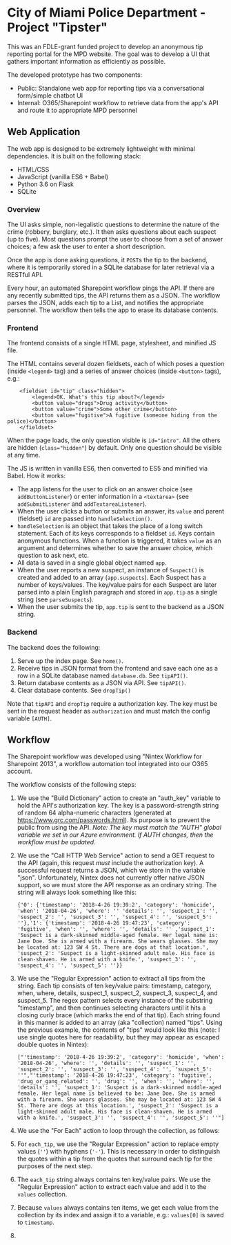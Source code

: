 # City of Miami Police Department - Project "Tipster"

This was an FDLE-grant funded project to develop an anonymous tip reporting portal for the MPD website. The goal was to develop a UI that gathers important information as efficiently as possible. 

The developed prototype has two components:

* Public: Standalone web app for reporting tips via a conversational form/simple chatbot UI
* Internal: O365/Sharepoint workflow to retrieve data from the app's API and route it to appropriate MPD personnel

## Web Application

The web app is designed to be extremely lightweight with minimal dependencies. It is built on the following stack:

* HTML/CSS
* JavaScript (vanilla ES6 + Babel)
* Python 3.6 on Flask
* SQLite

### Overview

The UI asks simple, non-legalistic questions to determine the nature of the crime (robbery, burglary, etc.). It then asks questions about each suspect (up to five). Most questions prompt the user to choose from a set of answer choices; a few ask the user to enter a short description.

Once the app is done asking questions, it `POST`s the tip to the backend, where it is temporarily stored in a SQLite database for later retrieval via a RESTful API.

Every hour, an automated Sharepoint workflow pings the API. If there are any recently submitted tips, the API returns them as a JSON. The workflow parses the JSON, adds each tip to a List, and notifies the appropriate personnel. The workflow then tells the app to erase its database contents.

### Frontend

The frontend consists of a single HTML page, stylesheet, and minified JS file.

The HTML contains several dozen fieldsets, each of which poses a question (inside `<legend>` tag) and a series of answer choices (inside `<button>` tags), e.g.:

```
    <fieldset id="tip" class="hidden">
        <legend>OK. What's this tip about?</legend>
        <button value="drugs">Drug activity</button>
        <button value="crime">Some other crime</button>
        <button value="fugitive">A fugitive (someone hiding from the police)</button>
    </fieldset>
```

When the page loads, the only question visible is `id="intro"`. All the others are hidden (`class="hidden"`) by default. Only one question should be visible at any time.

The JS is written in vanilla ES6, then converted to ES5 and minified via Babel. How it works:
 
* The app listens for the user to click on an answer choice (see `addButtonListener`) or enter information in a `<textarea>` (see `addSubmitListener` and `addTextareaListener`).
* When the user clicks a button or submits an answer, its `value` and parent (fieldset) `id` are passed into `handleSelection()`.
* `handleSelection` is an object that takes the place of a long switch statement. Each of its keys corresponds to a fieldset `id`. Keys contain anonymous functions. When a function is triggered, it takes `value` as an argument and determines whether to save the answer choice, which question to ask next, etc.
* All data is saved in a single global object named `app`.
* When the user reports a new suspect, an instance of `Suspect()` is created and added to an array (`app.suspects`). Each Suspect has a number of keys/values. The key/value pairs for each Suspect are later parsed into a plain English paragraph and stored in `app.tip` as a single string (see `parseSuspects`).
* When the user submits the tip, `app.tip` is sent to the backend as a JSON string.

### Backend

The backend does the following:
1. Serve up the index page. See `home()`.
2. Receive tips in JSON format from the frontend and save each one as a row in a SQLite database named `database.db`. See `tipAPI()`.
3. Return database contents as a JSON via API. See `tipAPI()`.
4. Clear database contents. See `dropTip()`

Note that `tipAPI` and `dropTip` require a authorization key. The key must be sent in the request header as `authorization` and must match the config variable `[AUTH]`.

## Workflow

The Sharepoint workflow was developed using "Nintex Workflow for Sharepoint 2013", a workflow automation tool integrated into our O365 account.

The workflow consists of the following steps:

1. We use the "Build Dictionary" action to create an "auth_key" variable to hold the API's authorization key. The key is a password-strength string of random 64 alpha-numeric characters (generated at https://www.grc.com/passwords.html). Its purpose is to prevent the public from using the API. *Note: The key must match the "AUTH" global variable we set in our Azure environment. If AUTH changes, then the workflow must be updated.*

2. We use the "Call HTTP Web Service" action to send a GET request to the API (again, this request *must* include the authorization key). A successful request returns a JSON, which we store in the variable "json". Unfortunately, Nintex does not currently offer native JSON support, so we must store the API response as an ordinary string. The string will always look something like this:

    ```
    {'0': {'timestamp': '2018-4-26 19:39:2', 'category': 'homicide', 'when': '2018-04-26', 'where': '' 'details': '', 'suspect_1': '', 'suspect_2': '', 'suspect_3': '', 'suspect_4': '', 'suspect_5': ''},'1': {'timestamp': '2018-4-26 19:47:23', 'category': 'fugitive', 'when': '', 'where': '', 'details': '' ,'suspect_1': 'Suspect is a dark-skinned middle-aged female. Her legal name is: Jane Doe. She is armed with a firearm. She wears glasses. She may be located at: 123 SW 4 St. There are dogs at that location.', 'suspect_2': 'Suspect is a light-skinned adult male. His face is clean-shaven. He is armed with a knife.', 'suspect_3': '', 'suspect_4': '', 'suspect_5': ''}}
    ```

3. We use the "Regular Expression" action to extract all tips from the string. Each tip consists of ten key/value pairs: timestamp, category, when, where, details, suspect_1, suspect_2, suspect_3, suspect_4, and suspect_5. The regex pattern selects every instance of the substring "timestamp", and then continues selecting characters until it hits a closing curly brace (which marks the end of that tip). Each string found in this manner is added to an array (aka "collection) named "tips". Using the previous example, the contents of "tips" would look like this (note: I use single quotes here for readability, but they may appear as escaped double quotes in Nintex):

    ```
    ["'timestamp': '2018-4-26 19:39:2', 'category': 'homicide', 'when': '2018-04-26', 'where': '', 'details': '', 'suspect_1': '', 'suspect_2': '', 'suspect_3': '', 'suspect_4': '', 'suspect_5': ''","'timestamp': '2018-4-26 19:47:23', 'category': 'fugitive', 'drug_or_gang_related': '', 'drug': '', 'when': '', 'where': '', 'details': '', 'suspect_1': 'Suspect is a dark-skinned middle-aged female. Her legal name is believed to be: Jane Doe. She is armed with a firearm. She wears glasses. She may be located at: 123 SW 4 St. There are dogs at this location.', 'suspect_2': 'Suspect is a light-skinned adult male. His face is clean-shaven. He is armed with a knife.', 'suspect_3': '', 'suspect_4': '', 'suspect_5': ''"]
    ```

4. We use the "For Each" action to loop through the collection, as follows:

5. For `each_tip`, we use the "Regular Expression" action to replace empty values (`''`) with hyphens (`'-'`). This is necessary in order to distinguish the quotes within a tip from the quotes that surround each tip for the purposes of the next step.

6. The `each_tip` string always contains ten key/value pairs. We use the "Regular Expression" action to extract each value and add it to the `values` collection.

7. Because `values` always contains ten items, we get each value from the collection by its index and assign it to a variable, e.g.: `values[0]` is saved to `timestamp`.

8. 
